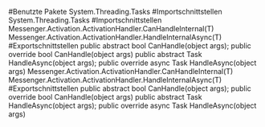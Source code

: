 #Benutzte Pakete
System.Threading.Tasks
#Importschnittstellen
System.Threading.Tasks
#Importschnittstellen
Messenger.Activation.ActivationHandler<T>.CanHandleInternal(T)
Messenger.Activation.ActivationHandler<T>.HandleInternalAsync(T)
#Exportschnittstellen
public abstract bool CanHandle(object args);
public override bool CanHandle(object args)
public abstract Task HandleAsync(object args);
public override async Task HandleAsync(object args)
Messenger.Activation.ActivationHandler<T>.CanHandleInternal(T)
Messenger.Activation.ActivationHandler<T>.HandleInternalAsync(T)
#Exportschnittstellen
public abstract bool CanHandle(object args);
public override bool CanHandle(object args)
public abstract Task HandleAsync(object args);
public override async Task HandleAsync(object args)
